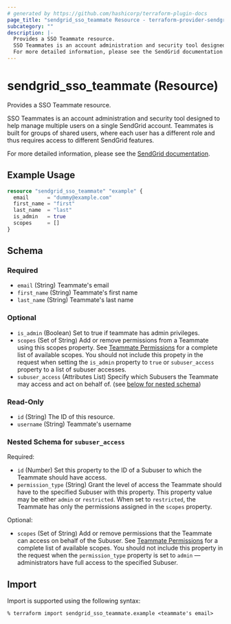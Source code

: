 ```yaml
---
# generated by https://github.com/hashicorp/terraform-plugin-docs
page_title: "sendgrid_sso_teammate Resource - terraform-provider-sendgrid"
subcategory: ""
description: |-
  Provides a SSO Teammate resource.
  SSO Teammates is an account administration and security tool designed to help manage multiple users on a single SendGrid account. Teammates is built for groups of shared users, where each user has a different role and thus requires access to different SendGrid features.
  For more detailed information, please see the SendGrid documentation https://docs.sendgrid.com/glossary/teammates.
---
```


# sendgrid_sso_teammate (Resource)

Provides a SSO Teammate resource.

SSO Teammates is an account administration and security tool designed to help manage multiple users on a single SendGrid account. Teammates is built for groups of shared users, where each user has a different role and thus requires access to different SendGrid features.

For more detailed information, please see the [SendGrid documentation](https://docs.sendgrid.com/glossary/teammates).

## Example Usage

```terraform
resource "sendgrid_sso_teammate" "example" {
  email      = "dummy@example.com"
  first_name = "first"
  last_name  = "last"
  is_admin   = true
  scopes     = []
}
```

<!-- schema generated by tfplugindocs -->
## Schema

### Required

- `email` (String) Teammate's email
- `first_name` (String) Teammate's first name
- `last_name` (String) Teammate's last name

### Optional

- `is_admin` (Boolean) Set to true if teammate has admin privileges.
- `scopes` (Set of String) Add or remove permissions from a Teammate using this scopes property. See [Teammate Permissions](https://www.twilio.com/docs/sendgrid/ui/account-and-settings/teammate-permissions) for a complete list of available scopes. You should not include this propety in the request when setting the `is_admin` property to `true` or `subuser_access` property to a list of subuser accesses.
- `subuser_access` (Attributes List) Specify which Subusers the Teammate may access and act on behalf of. (see [below for nested schema](#nestedatt--subuser_access))

### Read-Only

- `id` (String) The ID of this resource.
- `username` (String) Teammate's username

<a id="nestedatt--subuser_access"></a>
### Nested Schema for `subuser_access`

Required:

- `id` (Number) Set this property to the ID of a Subuser to which the Teammate should have access.
- `permission_type` (String) Grant the level of access the Teammate should have to the specified Subuser with this property. This property value may be either `admin` or `restricted`. When set to `restricted`, the Teammate has only the permissions assigned in the `scopes` property.

Optional:

- `scopes` (Set of String) Add or remove permissions that the Teammate can access on behalf of the Subuser. See [Teammate Permissions](https://www.twilio.com/docs/sendgrid/ui/account-and-settings/teammate-permissions) for a complete list of available scopes. You should not include this property in the request when the `permission_type` property is set to `admin` — administrators have full access to the specified Subuser.

## Import

Import is supported using the following syntax:

```shell
% terraform import sendgrid_sso_teammate.example <teammate's email>
```

